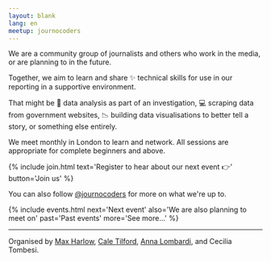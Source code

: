 ```yaml
---
layout: blank
lang: en
meetup: journocoders
---
```

We are a community group of journalists and others who work in the media, or are planning to in the future.

Together, we aim to learn and share ✨ technical skills for use in our reporting in a supportive environment.

That might be 🔎 data analysis as part of an investigation, 💻 scraping data from government websites, 📉 building data visualisations to better tell a story, or something else entirely.

We meet monthly in London to learn and network. All sessions are appropriate for complete beginners and above.

{% include join.html
    text='Register to hear about our next event 👉'
    button='Join us'
%}

You can also follow [@journocoders](https://twitter.com/journocoders) for more on what we're up to.

{% include events.html
    next='Next event'
    also='We are also planning to meet on'
    past='Past events'
    more='See more...'
%}

---

Organised by [Max Harlow](https://twitter.com/maxharlow), [Cale Tilford](https://twitter.com/caletilford), [Anna Lombardi](https://twitter.com/annalom87), and Cecilia Tombesi.
